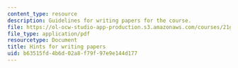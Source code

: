 ```yaml
---
content_type: resource
description: Guidelines for writing papers for the course.
file: https://ol-ocw-studio-app-production.s3.amazonaws.com/courses/21g-084j-introduction-to-latin-american-studies-fall-2005/b63515fd4b6d02a8f79f97e9e144d177_MIT21G_084JF05_sylbs200211.pdf
file_type: application/pdf
resourcetype: Document
title: Hints for writing papers
uid: b63515fd-4b6d-02a8-f79f-97e9e144d177
---
```

